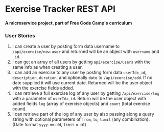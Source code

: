 # Exercise Tracker REST API

#### A microservice project, part of Free Code Camp's curriculum

### User Stories

1. I can create a user by posting form data username to ```/api/exercise/new-user``` and returned will be an object with ```username``` and ```_id```.
2. I can get an array of all users by getting ```api/exercise/users``` with the same info as when creating a user.
3. I can add an exercise to any user by posting form data ```userId=_id```, ```description```, ```duration```, and optionally ```date``` to ```/api/exercise/add```. If no date supplied it will use current date. Returned will be the user object with the exercise fields added.
4. I can retrieve a full exercise log of any user by getting ```/api/exercise/log``` with a parameter of ```userId=_id```. Return will be the user object with added fields ```log``` (array of exercise objects) and ```count``` (total exercise count).
5. I can retrieve part of the log of any user by also passing along a query string with optional parameters of ```from```, ```to```, ```limit``` (any combination). (Date format ```yyyy-mm-dd```, ```limit``` = int)

